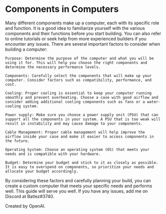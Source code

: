 # Components in Computers
Many different components make up a computer, each with its specific role and function. It is a good idea to familiarize yourself with the various components and their functions before you start building. You can also refer to online tutorials or seek help from more experienced builders if you encounter any issues. There are several important factors to consider when building a computer:

    Purpose: Determine the purpose of the computer and what you will be using it for. This will help you choose the right components and determine the necessary performance levels.

    Components: Carefully select the components that will make up your computer. Consider factors such as compatibility, performance, and cost.

    Cooling: Proper cooling is essential to keep your computer running smoothly and prevent overheating. Choose a case with good airflow and consider adding additional cooling components such as fans or a water-cooling system.

    Power supply: Make sure you choose a power supply unit (PSU) that can support all the components in your system. A PSU that is too weak will result in instability and may cause damage to your components.

    Cable Management: Proper cable management will help improve the airflow inside your case and make it easier to access components in the future.

    Operating System: Choose an operating system (OS) that meets your needs and is compatible with your hardware.

    Budget: Determine your budget and stick to it as closely as possible. It is easy to overspend on components, so prioritize your needs and allocate your budget accordingly.

By considering these factors and carefully planning your build, you can create a custom computer that meets your specific needs and performs well. This guide will serve you well. If you have any issues, add me on Discord at Batlez#3740.

Created by OpenAI.
